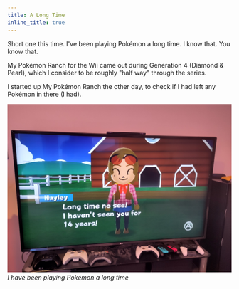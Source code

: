 ```yaml
---
title: A Long Time
inline_title: true
---
```


Short one this time. I've been playing Pokémon a long time. I know that. You know that.

My Pokémon Ranch for the Wii came out during Generation 4 (Diamond & Pearl), which I consider to be roughly "half way" through the series.

I started up My Pokémon Ranch the other day, to check if I had left any Pokémon in there (I had).

![](/assets/img/Hayley14Years.jpg)
*I have been playing Pokémon a long time*